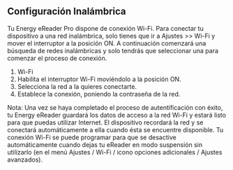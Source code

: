 ## Configuración Inalámbrica

Tu Energy eReader Pro dispone de conexión Wi-Fi. Para conectar tu dispositivo a una red inalámbrica, solo tienes que ir a Ajustes >> Wi-Fi y mover el interruptor a la posición ON. A continuación comenzará una búsqueda de redes inalámbricas y solo tendrás que seleccionar una para comenzar el proceso de conexión.

1.	Wi-Fi
2.	Habilita el interruptor Wi-Fi moviéndolo a la posición ON.
3.	Selecciona la red a la quieres conectarte.
4.	Establece la conexión, poniendo la contraseña de la red.

Nota: Una vez se haya completado el proceso de autentificación con éxito, tu Energy eReader guardará los datos de acceso a la red Wi-Fi y estará listo para que puedas utilizar Internet. El dispositivo recordará la red y se conectará automáticamente a ella cuando ésta se encuentre disponible. 
Tu conexión Wi-Fi se puede programar para que se desactive automáticamente cuando dejas tu eReader en modo suspensión sin utilizarlo (en el menú Ajustes / Wi-Fi / icono opciones adicionales / Ajustes avanzados).

